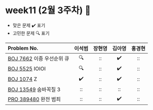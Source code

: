 
# week11 (2월 3주차) :pencil:

- 맞은 문제 :heavy_check_mark: 표기
- 고민한 문제 :mag: 표기


| Problem No.                                                                           |       이석범       | 장현영 |       김아영       | 홍경현 |
|:--------------------------------------------------------------------------------------| :----------------: | :----------------: | :----------------:|:----------------: |
| [BOJ 7662](https://www.acmicpc.net/problem/7662) 이중 우선순위 큐                           |:mag:|::|:heavy_check_mark:|::|
| [BOJ 5525](https://www.acmicpc.net/problem/5525) IOIOI                                |:mag:|::|:heavy_check_mark:|::|
| [BOJ 1074](https://www.acmicpc.net/problem/1074) Z                                   |:heavy_check_mark:|::|:heavy_check_mark:|::|
| [BOJ 13549](https://www.acmicpc.net/problem/13549) 숨바꼭질 3                             |::|::|::|::|
| [PRO 389480](https://school.programmers.co.kr/learn/courses/30/lessons/389480 ) 완전 범죄 |::|::|:heavy_check_mark:|::|
